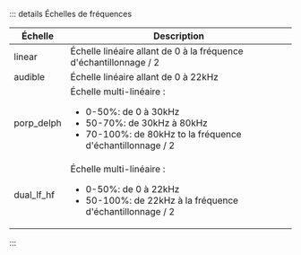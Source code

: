 ::: details Échelles de fréquences

| Échelle    | Description                                                                                                                                                    |
|------------|----------------------------------------------------------------------------------------------------------------------------------------------------------------|
| linear     | Échelle linéaire allant de 0 à la fréquence d'échantillonnage / 2                                                                                              |
| audible    | Échelle linéaire allant de 0 à 22kHz                                                                                                                           |
| porp_delph | Échelle multi-linéaire :<ul><li>0-50%: de 0 à 30kHz</li><li>50-70%: de 30kHz à 80kHz</li><li>70-100%: de 80kHz to la fréquence d'échantillonnage / 2</li></ul> |
| dual_lf_hf | Échelle multi-linéaire :<ul><li>0-50%: de 0 à 22kHz</li><li>50-100%: de 22kHz à la fréquence d'échantillonnage / 2</li></ul>                                   |

:::